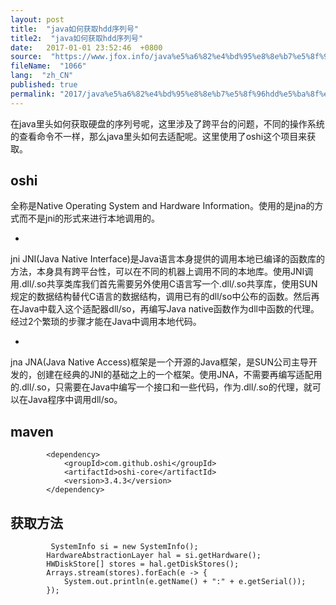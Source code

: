 ```yaml
---
layout: post
title:  "java如何获取hdd序列号"
title2:  "java如何获取hdd序列号"
date:   2017-01-01 23:52:46  +0800
source:  "https://www.jfox.info/java%e5%a6%82%e4%bd%95%e8%8e%b7%e5%8f%96hdd%e5%ba%8f%e5%88%97%e5%8f%b7.html"
fileName:  "1066"
lang:  "zh_CN"
published: true
permalink: "2017/java%e5%a6%82%e4%bd%95%e8%8e%b7%e5%8f%96hdd%e5%ba%8f%e5%88%97%e5%8f%b7.html"
---
```


在java里头如何获取硬盘的序列号呢，这里涉及了跨平台的问题，不同的操作系统的查看命令不一样，那么java里头如何去适配呢。这里使用了oshi这个项目来获取。

## oshi

全称是Native Operating System and Hardware Information。使用的是jna的方式而不是jni的形式来进行本地调用的。

- 
jni
JNI(Java Native Interface)是Java语言本身提供的调用本地已编译的函数库的方法，本身具有跨平台性，可以在不同的机器上调用不同的本地库。使用JNI调用.dll/.so共享类库我们首先需要另外使用C语言写一个.dll/.so共享库，使用SUN规定的数据结构替代C语言的数据结构，调用已有的dll/so中公布的函数。然后再在Java中载入这个适配器dll/so，再编写Java native函数作为dll中函数的代理。经过2个繁琐的步骤才能在Java中调用本地代码。

- 
jna
JNA(Java Native Access)框架是一个开源的Java框架，是SUN公司主导开发的，创建在经典的JNI的基础之上的一个框架。使用JNA，不需要再编写适配用的.dll/.so，只需要在Java中编写一个接口和一些代码，作为.dll/.so的代理，就可以在Java程序中调用dll/so。

## maven

            <dependency>
                <groupId>com.github.oshi</groupId>
                <artifactId>oshi-core</artifactId>
                <version>3.4.3</version>
            </dependency>

## 获取方法

             SystemInfo si = new SystemInfo();
            HardwareAbstractionLayer hal = si.getHardware();
            HWDiskStore[] stores = hal.getDiskStores();
            Arrays.stream(stores).forEach(e -> {
                System.out.println(e.getName() + ":" + e.getSerial());
            });
